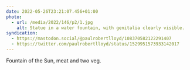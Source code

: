 ```yaml
---
date: 2022-05-26T23:21:07.456+01:00
photo:
  - url: /media/2022/146/p2/1.jpg
    alt: Statue in a water fountain, with genitalia clearly visible.
syndication:
  - https://mastodon.social/@paulrobertlloyd/108370582122291407
  - https://twitter.com/paulrobertlloyd/status/1529951573933142017
---
```


Fountain of the Sun, meat and two veg.
